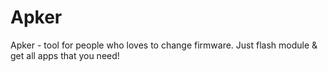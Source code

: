 # Apker
Apker - tool for people who loves to change firmware. Just flash module &amp; get all apps that you need!

